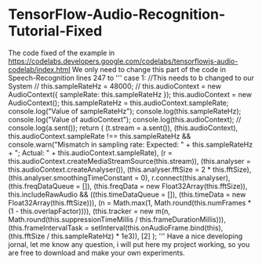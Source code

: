 # TensorFlow-Audio-Recognition-Tutorial-Fixed
The code fixed of the example in https://codelabs.developers.google.com/codelabs/tensorflowjs-audio-codelab/index.html
We only need to change this part of the code in Speech-Recognition lines 247 to
'''
                            case 1:
                                //This needs to b changed to our System
                                // this.sampleRateHz = 48000;
                                // this.audioContext = new AudioContext({ sampleRate: this.sampleRateHz });
                                this.audioContext = new AudioContext();
                                this.sampleRateHz = this.audioContext.sampleRate;
                                console.log("Value of sampleRateHz");
                                console.log(this.sampleRateHz);
                                console.log("Value of audioContext");
                                console.log(this.audioContext);
                                // console.log(a.sent());
                                return (
                                    (t.stream = a.sent()),
                                    (this.audioContext),
                                    this.audioContext.sampleRate !== this.sampleRateHz && console.warn("Mismatch in sampling rate: Expected: " + this.sampleRateHz + "; Actual: " + this.audioContext.sampleRate),
                                    (r = this.audioContext.createMediaStreamSource(this.stream)),
                                    (this.analyser = this.audioContext.createAnalyser()),
                                    (this.analyser.fftSize = 2 * this.fftSize),
                                    (this.analyser.smoothingTimeConstant = 0),
                                    r.connect(this.analyser),
                                    (this.freqDataQueue = []),
                                    (this.freqData = new Float32Array(this.fftSize)),
                                    this.includeRawAudio && ((this.timeDataQueue = []), (this.timeData = new Float32Array(this.fftSize))),
                                    (n = Math.max(1, Math.round(this.numFrames * (1 - this.overlapFactor)))),
                                    (this.tracker = new m(n, Math.round(this.suppressionTimeMillis / this.frameDurationMillis))),
                                    (this.frameIntervalTask = setInterval(this.onAudioFrame.bind(this), (this.fftSize / this.sampleRateHz) * 1e3)), [2]
                                );
'''
Have a nice developing jornal, let me know any question, i will put here my project working, so you are free to download and make your own experiments.

